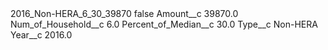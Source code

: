 <?xml version="1.0" encoding="UTF-8"?>
<CustomMetadata xmlns="http://soap.sforce.com/2006/04/metadata" xmlns:xsi="http://www.w3.org/2001/XMLSchema-instance" xmlns:xsd="http://www.w3.org/2001/XMLSchema">
    <label>2016_Non-HERA_6_30_39870</label>
    <protected>false</protected>
    <values>
        <field>Amount__c</field>
        <value xsi:type="xsd:double">39870.0</value>
    </values>
    <values>
        <field>Num_of_Household__c</field>
        <value xsi:type="xsd:double">6.0</value>
    </values>
    <values>
        <field>Percent_of_Median__c</field>
        <value xsi:type="xsd:double">30.0</value>
    </values>
    <values>
        <field>Type__c</field>
        <value xsi:type="xsd:string">Non-HERA</value>
    </values>
    <values>
        <field>Year__c</field>
        <value xsi:type="xsd:double">2016.0</value>
    </values>
</CustomMetadata>
